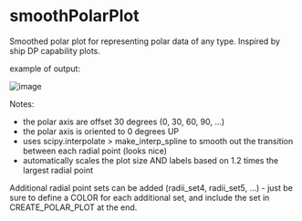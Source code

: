 # smoothPolarPlot
Smoothed polar plot for representing polar data of any type. Inspired by ship DP capability plots.

example of output:

![image](https://github.com/user-attachments/assets/8cbd415a-69df-4108-a6c2-d956175c72b4)

Notes: 
- the polar axis are offset 30 degrees (0, 30, 60, 90, ...)
- the polar axis is oriented to 0 degrees UP
- uses scipy.interpolate > make_interp_spline to smooth out the transition between each radial point (looks nice)
- automatically scales the plot size AND labels based on 1.2 times the largest radial point

Additional radial point sets can be added (radii_set4, radii_set5, ...) - just be sure to define a COLOR for each additional set, and include the set in CREATE_POLAR_PLOT at the end. 
